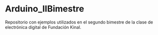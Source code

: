 # Arduino_IIBimestre
Repositorio con ejemplos utilizados en el segundo bimestre de la clase de electrónica digital de Fundación Kinal.
